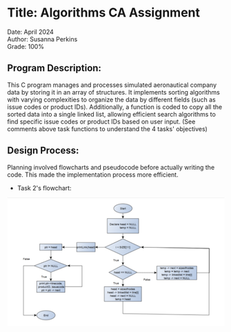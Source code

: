 # Title: Algorithms CA Assignment

Date: April 2024 <br>
Author: Susanna Perkins <br>
Grade: 100% <br>

## Program Description: 
This C program manages and processes simulated aeronautical company data by storing it in an array of structures.
It implements sorting algorithms with varying complexities to organize the data by different fields (such as issue codes or product IDs).
Additionally, a function is coded to copy all the sorted data into a single linked list, allowing efficient search algorithms to find specific issue codes or product IDs based on user input.
(See comments above task functions to understand the 4 tasks' objectives)

## Design Process:
Planning involved flowcharts and pseudocode before actually writing the code. This made the implementation process more efficient. <br>
  - Task 2's flowchart: 
<img align="left" alt="C" width="700px" style="padding-right:10px;" src="https://raw.githubusercontent.com/erdyn/college-work/refs/heads/main/Y1/Algorithm-Assignment/flowchart.png" />
